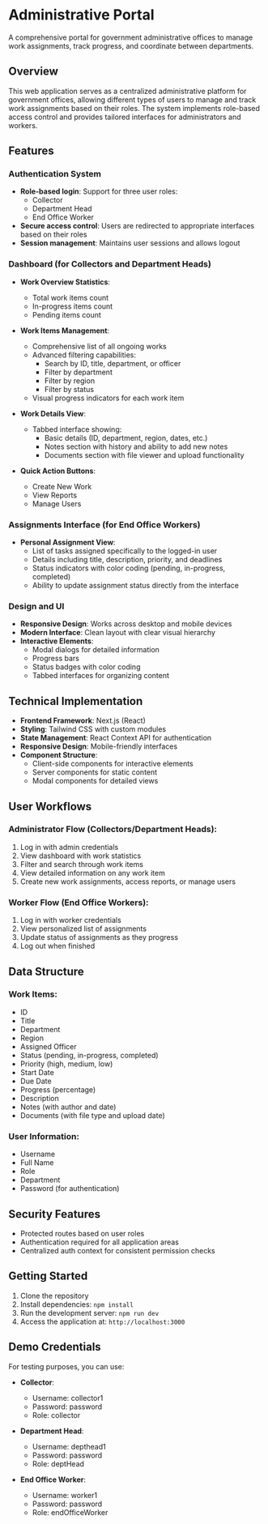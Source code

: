# Administrative Portal

A comprehensive portal for government administrative offices to manage work assignments, track progress, and coordinate between departments.

## Overview

This web application serves as a centralized administrative platform for government offices, allowing different types of users to manage and track work assignments based on their roles. The system implements role-based access control and provides tailored interfaces for administrators and workers.

## Features

### Authentication System

- **Role-based login**: Support for three user roles:
  - Collector
  - Department Head
  - End Office Worker
- **Secure access control**: Users are redirected to appropriate interfaces based on their roles
- **Session management**: Maintains user sessions and allows logout

### Dashboard (for Collectors and Department Heads)

- **Work Overview Statistics**:
  - Total work items count
  - In-progress items count
  - Pending items count
  
- **Work Items Management**:
  - Comprehensive list of all ongoing works
  - Advanced filtering capabilities:
    - Search by ID, title, department, or officer
    - Filter by department
    - Filter by region
    - Filter by status
  - Visual progress indicators for each work item
  
- **Work Details View**:
  - Tabbed interface showing:
    - Basic details (ID, department, region, dates, etc.)
    - Notes section with history and ability to add new notes
    - Documents section with file viewer and upload functionality
  
- **Quick Action Buttons**:
  - Create New Work
  - View Reports
  - Manage Users

### Assignments Interface (for End Office Workers)

- **Personal Assignment View**:
  - List of tasks assigned specifically to the logged-in user
  - Details including title, description, priority, and deadlines
  - Status indicators with color coding (pending, in-progress, completed)
  - Ability to update assignment status directly from the interface

### Design and UI

- **Responsive Design**: Works across desktop and mobile devices
- **Modern Interface**: Clean layout with clear visual hierarchy
- **Interactive Elements**:
  - Modal dialogs for detailed information
  - Progress bars
  - Status badges with color coding
  - Tabbed interfaces for organizing content

## Technical Implementation

- **Frontend Framework**: Next.js (React)
- **Styling**: Tailwind CSS with custom modules
- **State Management**: React Context API for authentication
- **Responsive Design**: Mobile-friendly interfaces
- **Component Structure**:
  - Client-side components for interactive elements
  - Server components for static content
  - Modal components for detailed views

## User Workflows

### Administrator Flow (Collectors/Department Heads):
1. Log in with admin credentials
2. View dashboard with work statistics
3. Filter and search through work items
4. View detailed information on any work item
5. Create new work assignments, access reports, or manage users

### Worker Flow (End Office Workers):
1. Log in with worker credentials
2. View personalized list of assignments
3. Update status of assignments as they progress
4. Log out when finished

## Data Structure

### Work Items:
- ID
- Title
- Department
- Region
- Assigned Officer
- Status (pending, in-progress, completed)
- Priority (high, medium, low)
- Start Date
- Due Date
- Progress (percentage)
- Description
- Notes (with author and date)
- Documents (with file type and upload date)

### User Information:
- Username
- Full Name
- Role
- Department
- Password (for authentication)

## Security Features

- Protected routes based on user roles
- Authentication required for all application areas
- Centralized auth context for consistent permission checks

## Getting Started

1. Clone the repository
2. Install dependencies: `npm install`
3. Run the development server: `npm run dev`
4. Access the application at: `http://localhost:3000`

## Demo Credentials

For testing purposes, you can use:

- **Collector**:
  - Username: collector1
  - Password: password
  - Role: collector

- **Department Head**:
  - Username: depthead1
  - Password: password
  - Role: deptHead

- **End Office Worker**:
  - Username: worker1
  - Password: password
  - Role: endOfficeWorker
